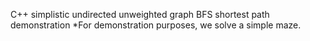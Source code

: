 C++ simplistic undirected unweighted graph BFS shortest path demonstration
*For demonstration purposes, we solve a simple maze.
